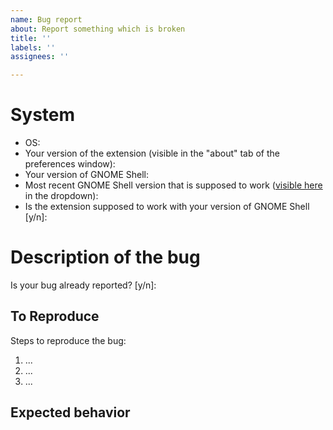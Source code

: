 ```yaml
---
name: Bug report
about: Report something which is broken
title: ''
labels: ''
assignees: ''

---
```


# System

- OS: 
- Your version of the extension (visible in the "about" tab of the preferences window):
- Your version of GNOME Shell: 
- Most recent GNOME Shell version that is supposed to work ([visible here](https://extensions.gnome.org/extension/1162/emoji-selector/) in the dropdown):
- Is the extension supposed to work with your version of GNOME Shell [y/n]:

<!-- If the answer to the last question is "no", consider the fact that i use my own extension and i'm not blind. I just can't fix issues related to GNOME Shell updates before getting these updates, so you should wait until i get the update instead of opening issues. -->

# Description of the bug

Is your bug already reported? [y/n]:

<!-- Don't forget to check issues that are already **closed**. A closed issue means the fix has been developed, not that it has been distributed to you. -->

<!-- A clear and concise description of what the bug is: -->


## To Reproduce

Steps to reproduce the bug:

1. ...
2. ...
3. ...

## Expected behavior

<!-- A clear and concise description of what you expected to happen. -->
